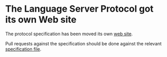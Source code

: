 # The Language Server Protocol got its own Web site

The protocol specification has been moved its own [web site](https://microsoft.github.io/language-server-protocol/specification).

Pull requests against the specification should be done against the relevant [specification file](https://github.com/microsoft/language-server-protocol/tree/gh-pages/_specifications).
